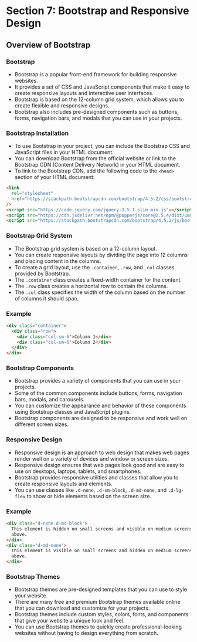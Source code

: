 # Section 7: Bootstrap and Responsive Design

## Overview of Bootstrap

### Bootstrap

- Bootstrap is a popular front-end framework for building responsive websites.
- It provides a set of CSS and JavaScript components that make it easy to create responsive layouts and interactive user interfaces.
- Bootstrap is based on the 12-column grid system, which allows you to create flexible and responsive designs.
- Bootstrap also includes pre-designed components such as buttons, forms, navigation bars, and modals that you can use in your projects.

### Bootstrap Installation

- To use Bootstrap in your project, you can include the Bootstrap CSS and JavaScript files in your HTML document.
- You can download Bootstrap from the official website or link to the Bootstrap CDN (Content Delivery Network) in your HTML document.
- To link to the Bootstrap CDN, add the following code to the `<head>` section of your HTML document:

```html
<link
  rel="stylesheet"
  href="https://stackpath.bootstrapcdn.com/bootstrap/4.5.2/css/bootstrap.min.css"
/>
<script src="https://code.jquery.com/jquery-3.5.1.slim.min.js"></script>
<script src="https://cdn.jsdelivr.net/npm/@popperjs/core@2.5.4/dist/umd/popper.min.js"></script>
<script src="https://stackpath.bootstrapcdn.com/bootstrap/4.5.2/js/bootstrap.min.js"></script>
```

### Bootstrap Grid System

- The Bootstrap grid system is based on a 12-column layout.
- You can create responsive layouts by dividing the page into 12 columns and placing content in the columns.
- To create a grid layout, use the `.container`, `.row`, and `.col` classes provided by Bootstrap.
- The `.container` class creates a fixed-width container for the content.
- The `.row` class creates a horizontal row to contain the columns.
- The `.col` class specifies the width of the column based on the number of columns it should span.

### Example

```html
<div class="container">
  <div class="row">
    <div class="col-sm-6">Column 1</div>
    <div class="col-sm-6">Column 2</div>
  </div>
</div>
```

### Bootstrap Components

- Bootstrap provides a variety of components that you can use in your projects.
- Some of the common components include buttons, forms, navigation bars, modals, and carousels.
- You can customize the appearance and behavior of these components using Bootstrap classes and JavaScript plugins.
- Bootstrap components are designed to be responsive and work well on different screen sizes.

### Responsive Design

- Responsive design is an approach to web design that makes web pages render well on a variety of devices and window or screen sizes.
- Responsive design ensures that web pages look good and are easy to use on desktops, laptops, tablets, and smartphones.
- Bootstrap provides responsive utilities and classes that allow you to create responsive layouts and elements.
- You can use classes like `.d-none`, `.d-sm-block`, `.d-md-none`, and `.d-lg-flex` to show or hide elements based on the screen size.

### Example

```html
<div class="d-none d-md-block">
  This element is hidden on small screens and visible on medium screens and
  above.
</div>
<div class="d-md-none">
  This element is visible on small screens and hidden on medium screens and
  above.
</div>
```

### Bootstrap Themes

- Bootstrap themes are pre-designed templates that you can use to style your website.
- There are many free and premium Bootstrap themes available online that you can download and customize for your projects.
- Bootstrap themes include custom styles, colors, fonts, and components that give your website a unique look and feel.
- You can use Bootstrap themes to quickly create professional-looking websites without having to design everything from scratch.
